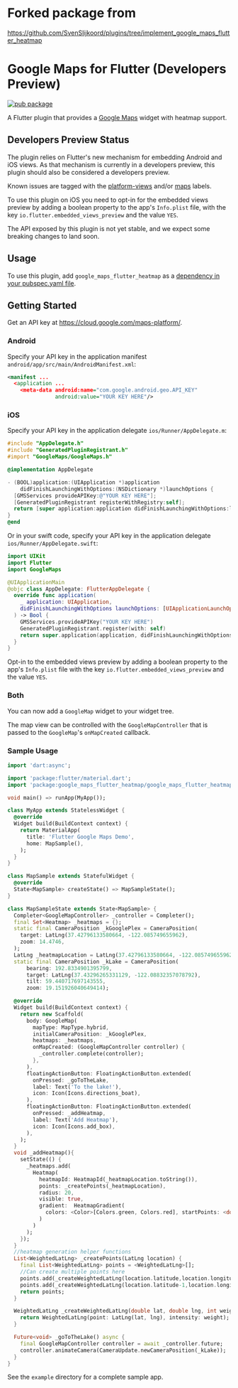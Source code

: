 # Forked package from 
https://github.com/SvenSlijkoord/plugins/tree/implement_google_maps_flutter_heatmap


# Google Maps for Flutter (Developers Preview)

[![pub package](https://img.shields.io/pub/v/google_maps_flutter_heatmap.svg)](https://pub.dartlang.org/packages/google_maps_flutter_heatmap)

A Flutter plugin that provides a [Google Maps](https://developers.google.com/maps/) widget with heatmap support.

## Developers Preview Status
The plugin relies on Flutter's new mechanism for embedding Android and iOS views.
As that mechanism is currently in a developers preview, this plugin should also be
considered a developers preview.

Known issues are tagged with the [platform-views](https://github.com/flutter/flutter/labels/a%3A%20platform-views) and/or [maps](https://github.com/flutter/flutter/labels/p%3A%20maps) labels.

To use this plugin on iOS you need to opt-in for the embedded views preview by
adding a boolean property to the app's `Info.plist` file, with the key `io.flutter.embedded_views_preview`
and the value `YES`.

The API exposed by this plugin is not yet stable, and we expect some breaking changes to land soon.


## Usage

To use this plugin, add `google_maps_flutter_heatmap` as a [dependency in your pubspec.yaml file](https://flutter.io/platform-plugins/).

## Getting Started

Get an API key at <https://cloud.google.com/maps-platform/>.

### Android

Specify your API key in the application manifest `android/app/src/main/AndroidManifest.xml`:

```xml
<manifest ...
  <application ...
    <meta-data android:name="com.google.android.geo.API_KEY"
               android:value="YOUR KEY HERE"/>
```

### iOS

Specify your API key in the application delegate `ios/Runner/AppDelegate.m`:

```objectivec
#include "AppDelegate.h"
#include "GeneratedPluginRegistrant.h"
#import "GoogleMaps/GoogleMaps.h"

@implementation AppDelegate

- (BOOL)application:(UIApplication *)application
    didFinishLaunchingWithOptions:(NSDictionary *)launchOptions {
  [GMSServices provideAPIKey:@"YOUR KEY HERE"];
  [GeneratedPluginRegistrant registerWithRegistry:self];
  return [super application:application didFinishLaunchingWithOptions:launchOptions];
}
@end
```

Or in your swift code, specify your API key in the application delegate `ios/Runner/AppDelegate.swift`:

```swift
import UIKit
import Flutter
import GoogleMaps

@UIApplicationMain
@objc class AppDelegate: FlutterAppDelegate {
  override func application(
    _ application: UIApplication,
    didFinishLaunchingWithOptions launchOptions: [UIApplicationLaunchOptionsKey: Any]?
  ) -> Bool {
    GMSServices.provideAPIKey("YOUR KEY HERE")
    GeneratedPluginRegistrant.register(with: self)
    return super.application(application, didFinishLaunchingWithOptions: launchOptions)
  }
}
```
Opt-in to the embedded views preview by adding a boolean property to the app's `Info.plist` file
with the key `io.flutter.embedded_views_preview` and the value `YES`.

### Both


You can now add a `GoogleMap` widget to your widget tree.

The map view can be controlled with the `GoogleMapController` that is passed to
the `GoogleMap`'s `onMapCreated` callback.

### Sample Usage

```dart
import 'dart:async';

import 'package:flutter/material.dart';
import 'package:google_maps_flutter_heatmap/google_maps_flutter_heatmap.dart';

void main() => runApp(MyApp());

class MyApp extends StatelessWidget {
  @override
  Widget build(BuildContext context) {
    return MaterialApp(
      title: 'Flutter Google Maps Demo',
      home: MapSample(),
    );
  }
}

class MapSample extends StatefulWidget {
  @override
  State<MapSample> createState() => MapSampleState();
}

class MapSampleState extends State<MapSample> {
  Completer<GoogleMapController> _controller = Completer();
  final Set<Heatmap> _heatmaps = {};
  static final CameraPosition _kGooglePlex = CameraPosition(
    target: LatLng(37.42796133580664, -122.085749655962),
    zoom: 14.4746,
  );
  LatLng _heatmapLocation = LatLng(37.42796133580664, -122.085749655962);
  static final CameraPosition _kLake = CameraPosition(
      bearing: 192.8334901395799,
      target: LatLng(37.43296265331129, -122.08832357078792),
      tilt: 59.440717697143555,
      zoom: 19.151926040649414);

  @override
  Widget build(BuildContext context) {
    return new Scaffold(
      body: GoogleMap(
        mapType: MapType.hybrid,
        initialCameraPosition: _kGooglePlex,
        heatmaps: _heatmaps,
        onMapCreated: (GoogleMapController controller) {
          _controller.complete(controller);
        },
      ),
      floatingActionButton: FloatingActionButton.extended(
        onPressed: _goToTheLake,
        label: Text('To the lake!'),
        icon: Icon(Icons.directions_boat),
      ),
      floatingActionButton: FloatingActionButton.extended(
        onPressed: _addHeatmap,
        label: Text('Add Heatmap'),
        icon: Icon(Icons.add_box),
      ),
    );
  }
  void _addHeatmap(){
    setState(() {
      _heatmaps.add(
        Heatmap(
          heatmapId: HeatmapId(_heatmapLocation.toString()),
          points: _createPoints(_heatmapLocation),
          radius: 20,
          visible: true,
          gradient:  HeatmapGradient(
            colors: <Color>[Colors.green, Colors.red], startPoints: <double>[0.2, 0.8]
          )
        )
      );
    });
  }
  //heatmap generation helper functions
  List<WeightedLatLng> _createPoints(LatLng location) {
    final List<WeightedLatLng> points = <WeightedLatLng>[];
    //Can create multiple points here
    points.add(_createWeightedLatLng(location.latitude,location.longitude, 1));
    points.add(_createWeightedLatLng(location.latitude-1,location.longitude, 1)); 
    return points;
  }

  WeightedLatLng _createWeightedLatLng(double lat, double lng, int weight) {
    return WeightedLatLng(point: LatLng(lat, lng), intensity: weight);
  }

  Future<void> _goToTheLake() async {
    final GoogleMapController controller = await _controller.future;
    controller.animateCamera(CameraUpdate.newCameraPosition(_kLake));
  }
}
```

See the `example` directory for a complete sample app.
